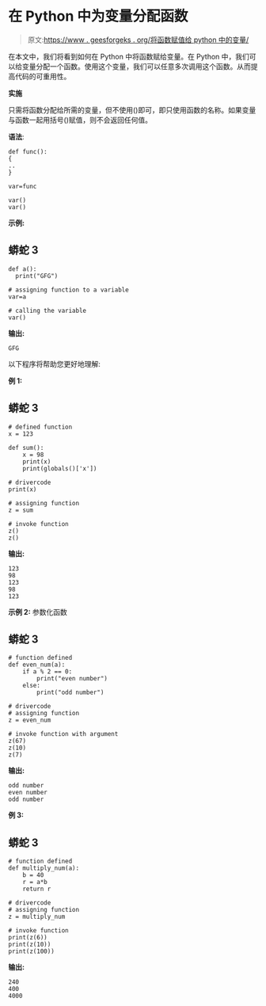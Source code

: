 # 在 Python 中为变量分配函数

> 原文:[https://www . geesforgeks . org/将函数赋值给 python 中的变量/](https://www.geeksforgeeks.org/assign-function-to-a-variable-in-python/)

在本文中，我们将看到如何在 Python 中将函数赋给变量。在 Python 中，我们可以给变量分配一个函数。使用这个变量，我们可以任意多次调用这个函数。从而提高代码的可重用性。

**实施**

只需将函数分配给所需的变量，但不使用()即可，即只使用函数的名称。如果变量与函数一起用括号()赋值，则不会返回任何值。

**语法**:

```
def func():
{
..
}

var=func

var()
var()
```

**示例:**

## 蟒蛇 3

```
def a():
  print("GFG")

# assigning function to a variable
var=a

# calling the variable
var()
```

**输出:**

```
GFG
```

以下程序将帮助您更好地理解:

**例 1:**

## 蟒蛇 3

```
# defined function
x = 123

def sum():
    x = 98
    print(x)
    print(globals()['x'])

# drivercode
print(x)

# assigning function
z = sum

# invoke function
z()
z()
```

**输出:**

```
123
98
123
98
123
```

**示例 2:** 参数化函数

## 蟒蛇 3

```
# function defined
def even_num(a):
    if a % 2 == 0:
        print("even number")
    else:
        print("odd number")

# drivercode
# assigning function
z = even_num

# invoke function with argument
z(67)
z(10)
z(7)
```

**输出:**

```
odd number
even number
odd number
```

**例 3:**

## 蟒蛇 3

```
# function defined
def multiply_num(a):
    b = 40
    r = a*b
    return r

# drivercode
# assigning function
z = multiply_num

# invoke function
print(z(6))
print(z(10))
print(z(100))
```

**输出:**

```
240
400
4000
```